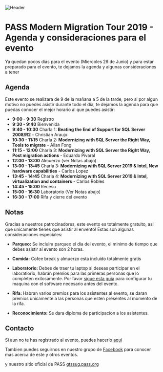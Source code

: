 ![Header](images/header.jpg)
# PASS Modern Migration Tour 2019 - Agenda y consideraciones para el evento

Ya quedan pocos dias para el evento (Miercoles 26 de Junio) y para estar preparado para el evento, te dejamos la agenda
y algunas consideraciones a tener

## Agenda

Este evento se realizara de 9 de la mañana a 5 de la tarde, pero si por algun motivo no puedes asistir durante todo el dia, te dejamos
la agenda para que puedas conocer el mejor horario al que puedes asistir:

* **9:00 - 9:30**	Registro
* **9:30 - 9:40**	Bienvenida
* **9:40 - 10:30**	Charla 1: **Beating the End of Support for SQL Server 2008/R2** - Christian Araujo
* **10:30 - 11:15**	Charla 2: **Modernizing with SQL Server the Right Way, Tools to migrate** - Allan Fong
* **11:15 - 12:00** Charla 3: **Modernizing with SQL Server the Right Way, Post migration actions** - Eduardo Pivaral
* **12:00 - 13:00**	Almuerzo (ver Notas abajo)
* **13:00 - 13:45**	Charla 3: **Modernizing with SQL Server 2019 & Intel, New hardware capabilities** - Carlos Lopez
* **13:45 - 14:45**	Charla 4: **Modernizing with SQL Server 2019 & Intel, virtualization and containers** - Carlos Robles
* **14:45 - 15:00** Receso
* **15:00 - 16:30**	Laboratorio (Ver Notas abajo)
* **16:30 - 17:00**	Rifa y cierre del evento


## Notas

Gracias a nuestros patrocinadores, este evento es totalmente gratuito, asi que unicamente tienes que asistir al envento!
Estas son algunas consideraciones especiales:

* **Parqueo:** Se incluira parqueo el dia del evento, el minimo de tiempo que debes asistir al evento son 2 horas.

* **Comida:** Cofee break y almuerzo esta incluido totalmente gratis

* **Laboratorio:** Debes de traer tu laptop si deseas participar en el laboratiorio, habran premios para las primeras personas 
que lo completen exitosamente.
Por favor [sigue esta guia](readme.md) para configurar tu maquina con el software necesario antes del evento.

* **Rifa:** Habran varios premios para los asistentes al evento, se daran premios unicamente a las personas que esten presentes al momento
de la rifa.

* **Reconocimiento:** Se dara diploma de participacion a los asistentes.

## Contacto

Si aun no te has registrado al evento, puedes hacerlo [aqui](https://www.eventbrite.ca/e/modern-migration-tour-2019-guatemala-tickets-61944098466)

Tambien puedes seguirnos en nuestro grupo de [Facebook](https://www.facebook.com/groups/gtssug/) para conocer mas acerca de este y otros eventos.

y nuestro sitio oficial de PASS [gtssug.pass.org](https://gtssug.pass.org/default.aspx)


